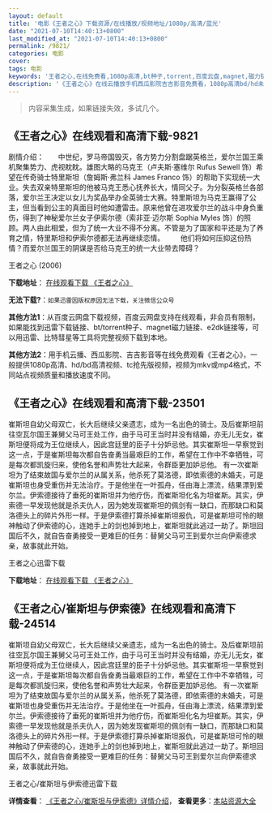 ```yaml
---
layout: default
title: '电影《王者之心》下载资源/在线播放/视频地址/1080p/高清/蓝光'
date: "2021-07-10T14:40:13+0800"
last_modified_at: "2021-07-10T14:40:13+0800"
permalink: /9821/
categories: 电影
cover:
tags: 电影
keywords: '王者之心,在线免费看,1080p高清,bt种子,torrent,百度云盘,magnet,磁力链,迅雷下载资源'
description: '《王者之心》在线云播放手机西瓜影院吉吉影音免费看，1080p高清bd/hd未删减完整版和tc抢先枪版，mkv/mp4格式，附带bt/torrent种子、magnet/磁力链、百度云盘、网盘资源迅雷下载链接'
---
```


>内容采集生成，如果链接失效，多试几个。


## 《王者之心》在线观看和高清下载-9821

剧情介绍：　　中世纪，罗马帝国毁灭，各方势力分割盘踞英格兰，爱尔兰国王乘机聚集势力、虎视眈眈。雄图大略的马克王（卢夫斯·塞维尔 Rufus Sewell 饰）希望在传奇骑士特里斯坦（詹姆斯·弗兰科 James Franco 饰）的帮助下实现统一大业。失去双亲特里斯坦的他被马克王悉心抚养长大，情同父子。为分裂英格兰各部落，爱尔兰王决定以女儿为奖品举办全英骑士大赛。特里斯坦为马克王赢得了公主，但当看到公主的真面目时他如遭雷击。原来他曾在进攻爱尔兰的战斗中身负重伤，得到了神秘爱尔兰女子伊索尔德（索非亚·迈尔斯 Sophia Myles 饰）的照顾。两人由此相爱，但为了统一大业不得不分离。不管是为了国家和平还是为了养育之情，特里斯坦和伊索尔德都无法再继续恋情。 　　他们将如何压抑这份热情？而爱尔兰国王的阴谋是否给马克王的统一大业带去障碍？


王者之心 (2006)

**下载地址**： [在线观看下载 《王者之心》](https://www.btbtdy.me/btdy/dy8983.html) 


**无法下载?**：`如果迅雷因版权原因无法下载，关注微信公众号 `

**其他方法1**：从百度云网盘下载视频，百度云网盘支持在线观看，非会员有限制，如果能找到迅雷下载链接、bt/torrent种子、magnet磁力链接、e2dk链接等，可以用迅雷、比特彗星等工具将完整视频下载到本地。

**其他方法2**：用手机云播、西瓜影院、吉吉影音等在线免费观看《王者之心》，一般提供1080p高清、hd/bd高清视频、tc抢先版视频，视频为mkv或mp4格式，不同站点视频质量和播放速度不同。


## 《王者之心》在线观看和高清下载-23501

崔斯坦自幼父母双亡，长大后继续父亲遗志，成为一名出色的骑士。及后崔斯坦前往空瓦尔国王兼舅父马可王处工作，由于马可王当时并没有结婚，亦无儿无女，崔斯坦便将成为王位继续人，因此宫廷里的臣子十分妒忌他。其实崔斯坦一早察觉到这一点，于是崔斯坦每次都自告奋勇当最艰巨的工作，希望在工作中不幸牺牲，可是每次都凯旋归来，使他名誉和声势壮大起来，令群臣更加妒忌他。 有一次崔斯坦为了结束故国与爱尔兰的从属关系，他杀死了莫洛德，即依索德的未婚夫，可是崔斯坦也身受重伤并无法治疗。于是他坐在一叶孤舟，任由海上漂流，结果漂到爱尔兰。伊索德接待了垂死的崔斯坦并为他疗伤，而崔斯坦化名为坦崔斯。其实，伊索德一早发现他就是杀夫仇人，因为她发现崔斯坦的佩剑有一缺口，而那缺口和莫洛德头上的碎片外形一样。于是伊索德打算杀掉崔斯坦报仇，可是崔斯坦可怜的眼神触动了伊索德的心，连她手上的剑也掉到地上，崔斯坦就此逃过一劫了。斯坦回国后不久，就自告奋勇接受一更难巨的任务：替舅父马可王到爱尔兰向伊索德求亲，故事就此开始。


王者之心迅雷下载

**下载地址**： [在线观看下载 《王者之心》](https://www.993dy.com//vod-detail-id-24700.html) 


## 《王者之心/崔斯坦与伊索德》在线观看和高清下载-24514

崔斯坦自幼父母双亡，长大后继续父亲遗志，成为一名出色的骑士。及后崔斯坦前往空瓦尔国王兼舅父马可王处工作，由于马可王当时并没有结婚，亦无儿无女，崔斯坦便将成为王位继续人，因此宫廷里的臣子十分妒忌他。其实崔斯坦一早察觉到这一点，于是崔斯坦每次都自告奋勇当最艰巨的工作，希望在工作中不幸牺牲，可是每次都凯旋归来，使他名誉和声势壮大起来，令群臣更加妒忌他。 有一次崔斯坦为了结束故国与爱尔兰的从属关系，他杀死了莫洛德，即依索德的未婚夫，可是崔斯坦也身受重伤并无法治疗。于是他坐在一叶孤舟，任由海上漂流，结果漂到爱尔兰。伊索德接待了垂死的崔斯坦并为他疗伤，而崔斯坦化名为坦崔斯。其实，伊索德一早发现他就是杀夫仇人，因为她发现崔斯坦的佩剑有一缺口，而那缺口和莫洛德头上的碎片外形一样。于是伊索德打算杀掉崔斯坦报仇，可是崔斯坦可怜的眼神触动了伊索德的心，连她手上的剑也掉到地上，崔斯坦就此逃过一劫了。斯坦回国后不久，就自告奋勇接受一更难巨的任务：替舅父马可王到爱尔兰向伊索德求亲，故事就此开始。


王者之心/崔斯坦与伊索德迅雷下载

**详情查看**： [《王者之心/崔斯坦与伊索德》详情介绍](/movie/24514/)， **查看更多**：[本站资源大全](/movie/t/all/)

